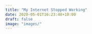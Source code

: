 ```yaml
---
title: "My Internet Stopped Working"
date: 2020-05-01T16:23:48+10:00
draft: false
image: "images/"
---
```

